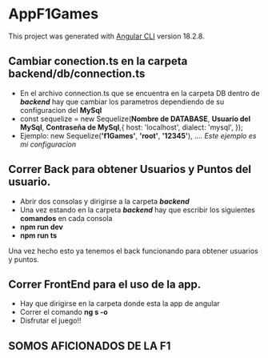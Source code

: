 # AppF1Games

This project was generated with [Angular CLI](https://github.com/angular/angular-cli) version 18.2.8.

## Cambiar conection.ts en la carpeta backend/db/connection.ts

- En el archivo connection.ts que se encuentra en la carpeta DB dentro de ***backend*** hay que cambiar los parametros dependiendo de su configuracion del **MySql**
- const sequelize = new Sequelize(**Nombre de DATABASE**, **Usuario del MySql**, **Contraseña de MySql**,{
    host: 'localhost',
    dialect: 'mysql',
});
- Ejemplo: new Sequelize(**'f1Games'**, **'root'**, **'12345'**), .... *Este ejemplo es mi configuracion*

## Correr Back para obtener Usuarios y Puntos del usuario.

- Abrir dos consolas y dirigirse a la carpeta ***backend***
- Una vez estando en la carpeta ***backend*** hay que escribir los siguientes **comandos** en cada consola
- **npm run dev**
- **npm run ts**

Una vez hecho esto ya tenemos el back funcionando para obtener usuarios y puntos.

## Correr FrontEnd para el uso de la app.

- Hay que dirigirse en la carpeta donde esta la app de angular
- Correr el comando **ng s -o**
- Disfrutar el juego!!

## SOMOS AFICIONADOS DE LA F1


